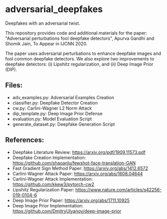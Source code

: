 # adversarial_deepfakes
Deepfakes with an adversarial twist.

This repository provides code and additional materials for the paper:
"Adversarial perturbations fool deepfake detectors", Apurva Gandhi and Shomik Jain, To Appear in IJCNN 2020.

The paper uses adversarial perturbations to enhance deepfake images and fool common deepfake detectors. We also explore two improvements to deepfake detectors: (i) Lipshitz regularization, and (ii) Deep Image Prior (DIP). 

## Files:
- adv_examples.py: Adversarial Examples Creation
- classifier.py: Deepfake Detector Creation 
- cw.py: Carlini-Wagner L2 Norm Attack
- dip_template.py: Deep Image Prior Defense
- evaluation.py: Model Evaluation Script
- generate_dataset.py: Deepfake Generation Script

## References:
- Deepfake Literature Review: https://arxiv.org/pdf/1909.11573.pdf
- Deepfake Creation Implementation: https://github.com/shaoanlu/fewshot-face-translation-GAN
- Fast Gradient Sign Method Paper: https://arxiv.org/abs/1412.6572
- Carlini-Wagner Attack Paper: https://arxiv.org/abs/1608.04644
- Carlini-Wagner Attack Implementation: https://github.com/kkew3/pytorch-cw2
- Lipshitz Regularization Paper: https://www.nature.com/articles/s42256-019-0104-6
- Deep Image Prior Paper: https://arxiv.org/abs/1711.10925
- Deep Image Prior Implementation: https://github.com/DmitryUlyanov/deep-image-prior
